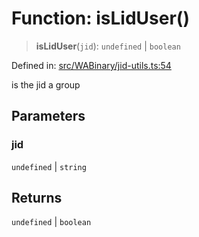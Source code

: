 # Function: isLidUser()

> **isLidUser**(`jid`): `undefined` \| `boolean`

Defined in: [src/WABinary/jid-utils.ts:54](https://github.com/Fokusdotid/Baileys/blob/deec6cc75a88a82eaeedf16b76aa9218b2c772e3/src/WABinary/jid-utils.ts#L54)

is the jid a group

## Parameters

### jid

`undefined` | `string`

## Returns

`undefined` \| `boolean`
